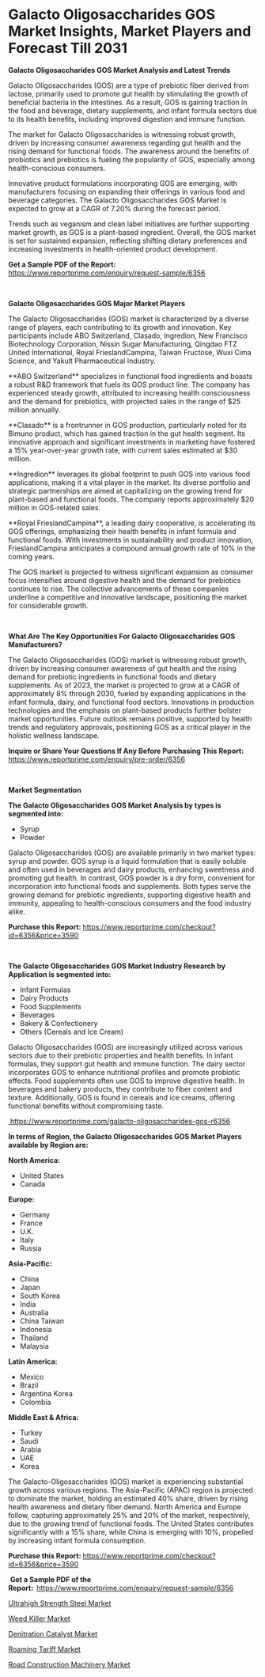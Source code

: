 <p><h1>Galacto Oligosaccharides GOS Market Insights, Market Players and Forecast Till 2031</h1></p><p><strong>Galacto Oligosaccharides GOS Market Analysis and Latest Trends</strong></p>
<p><p>Galacto Oligosaccharides (GOS) are a type of prebiotic fiber derived from lactose, primarily used to promote gut health by stimulating the growth of beneficial bacteria in the intestines. As a result, GOS is gaining traction in the food and beverage, dietary supplements, and infant formula sectors due to its health benefits, including improved digestion and immune function. </p><p>The market for Galacto Oligosaccharides is witnessing robust growth, driven by increasing consumer awareness regarding gut health and the rising demand for functional foods. The awareness around the benefits of probiotics and prebiotics is fueling the popularity of GOS, especially among health-conscious consumers. </p><p>Innovative product formulations incorporating GOS are emerging, with manufacturers focusing on expanding their offerings in various food and beverage categories. The Galacto Oligosaccharides GOS Market is expected to grow at a CAGR of 7.20% during the forecast period. </p><p>Trends such as veganism and clean label initiatives are further supporting market growth, as GOS is a plant-based ingredient. Overall, the GOS market is set for sustained expansion, reflecting shifting dietary preferences and increasing investments in health-oriented product development.</p></p>
<p><strong>Get a Sample PDF of the Report:&nbsp;</strong> <a href="https://www.reportprime.com/enquiry/request-sample/6356?utm_campaign=1121&utm_medium=2&utm_source=Github&utm_content=ia&utm_term=15112024&utm_id=galacto-oligosaccharides-gos">https://www.reportprime.com/enquiry/request-sample/6356</a></p>
<p>&nbsp;</p>
<p><strong>Galacto Oligosaccharides GOS Major Market Players</strong></p>
<p><p>The Galacto Oligosaccharides (GOS) market is characterized by a diverse range of players, each contributing to its growth and innovation. Key participants include ABO Switzerland, Clasado, Ingredion, New Francisco Biotechnology Corporation, Nissin Sugar Manufacturing, Qingdao FTZ United International, Royal FrieslandCampina, Taiwan Fructose, Wuxi Cima Science, and Yakult Pharmaceutical Industry.</p><p>**ABO Switzerland** specializes in functional food ingredients and boasts a robust R&D framework that fuels its GOS product line. The company has experienced steady growth, attributed to increasing health consciousness and the demand for prebiotics, with projected sales in the range of $25 million annually.</p><p>**Clasado** is a frontrunner in GOS production, particularly noted for its Bimuno product, which has gained traction in the gut health segment. Its innovative approach and significant investments in marketing have fostered a 15% year-over-year growth rate, with current sales estimated at $30 million.</p><p>**Ingredion** leverages its global footprint to push GOS into various food applications, making it a vital player in the market. Its diverse portfolio and strategic partnerships are aimed at capitalizing on the growing trend for plant-based and functional foods. The company reports approximately $20 million in GOS-related sales.</p><p>**Royal FrieslandCampina**, a leading dairy cooperative, is accelerating its GOS offerings, emphasizing their health benefits in infant formula and functional foods. With investments in sustainability and product innovation, FrieslandCampina anticipates a compound annual growth rate of 10% in the coming years.</p><p>The GOS market is projected to witness significant expansion as consumer focus intensifies around digestive health and the demand for prebiotics continues to rise. The collective advancements of these companies underline a competitive and innovative landscape, positioning the market for considerable growth.</p></p>
<p>&nbsp;</p>
<p><strong>What Are The Key Opportunities For Galacto Oligosaccharides GOS Manufacturers?</strong></p>
<p><p>The Galacto Oligosaccharides (GOS) market is witnessing robust growth, driven by increasing consumer awareness of gut health and the rising demand for prebiotic ingredients in functional foods and dietary supplements. As of 2023, the market is projected to grow at a CAGR of approximately 8% through 2030, fueled by expanding applications in the infant formula, dairy, and functional food sectors. Innovations in production technologies and the emphasis on plant-based products further bolster market opportunities. Future outlook remains positive, supported by health trends and regulatory approvals, positioning GOS as a critical player in the holistic wellness landscape.</p></p>
<p><strong>Inquire or Share Your Questions If Any Before Purchasing This Report:</strong> <a href="https://www.reportprime.com/enquiry/pre-order/6356?utm_campaign=1121&utm_medium=2&utm_source=Github&utm_content=ia&utm_term=15112024&utm_id=galacto-oligosaccharides-gos">https://www.reportprime.com/enquiry/pre-order/6356</a></p>
<p>&nbsp;</p>
<p><strong>Market Segmentation</strong></p>
<p><strong>The Galacto Oligosaccharides GOS Market Analysis by types is segmented into:</strong></p>
<p><ul><li>Syrup</li><li>Powder</li></ul></p>
<p><p>Galacto Oligosaccharides (GOS) are available primarily in two market types: syrup and powder. GOS syrup is a liquid formulation that is easily soluble and often used in beverages and dairy products, enhancing sweetness and promoting gut health. In contrast, GOS powder is a dry form, convenient for incorporation into functional foods and supplements. Both types serve the growing demand for prebiotic ingredients, supporting digestive health and immunity, appealing to health-conscious consumers and the food industry alike.</p></p>
<p><strong>Purchase this Report:&nbsp;</strong><a href="https://www.reportprime.com/checkout?id=6356&price=3590&utm_campaign=1121&utm_medium=2&utm_source=Github&utm_content=ia&utm_term=15112024&utm_id=galacto-oligosaccharides-gos">https://www.reportprime.com/checkout?id=6356&price=3590</a></p>
<p>&nbsp;</p>
<p><strong>The Galacto Oligosaccharides GOS Market Industry Research by Application is segmented into:</strong></p>
<p><ul><li>Infant Formulas</li><li>Dairy Products</li><li>Food Supplements</li><li>Beverages</li><li>Bakery & Confectionery</li><li>Others (Cereals and Ice Cream)</li></ul></p>
<p><p>Galacto Oligosaccharides (GOS) are increasingly utilized across various sectors due to their prebiotic properties and health benefits. In infant formulas, they support gut health and immune function. The dairy sector incorporates GOS to enhance nutritional profiles and promote probiotic effects. Food supplements often use GOS to improve digestive health. In beverages and bakery products, they contribute to fiber content and texture. Additionally, GOS is found in cereals and ice creams, offering functional benefits without compromising taste.</p></p>
<p><a href="https://www.reportprime.com/galacto-oligosaccharides-gos-r6356?utm_campaign=1121&utm_medium=2&utm_source=Github&utm_content=ia&utm_term=15112024&utm_id=galacto-oligosaccharides-gos">&nbsp;https://www.reportprime.com/galacto-oligosaccharides-gos-r6356</a></p>
<p><strong>In terms of Region, the Galacto Oligosaccharides GOS Market Players available by Region are:</strong></p>
<p>
    <p> <strong> North America: </strong>
        <ul>
            <li>United States</li>
            <li>Canada</li>
        </ul>
        </p> 
    <p> <strong> Europe: </strong>
        <ul>
            <li>Germany</li>
            <li>France</li>
            <li>U.K.</li>
            <li>Italy</li>
            <li>Russia</li>
        </ul>
        </p> 
    <p> <strong> Asia-Pacific: </strong>
        <ul>
            <li>China</li>
            <li>Japan</li>
            <li>South Korea</li>
            <li>India</li>
            <li>Australia</li>
            <li>China Taiwan</li>
            <li>Indonesia</li>
            <li>Thailand</li>
            <li>Malaysia</li>
        </ul>
        </p> 
    <p> <strong> Latin America: </strong>
        <ul>
            <li>Mexico</li>
            <li>Brazil</li>
            <li>Argentina Korea</li>
            <li>Colombia</li>
        </ul>
        </p> 
    <p> <strong> Middle East & Africa: </strong>
        <ul>
            <li>Turkey</li>
            <li>Saudi</li>
            <li>Arabia</li>
            <li>UAE</li>
            <li>Korea</li>
        </ul>
    </p>
    </p>
<p><p>The Galacto-Oligosaccharides (GOS) market is experiencing substantial growth across various regions. The Asia-Pacific (APAC) region is projected to dominate the market, holding an estimated 40% share, driven by rising health awareness and dietary fiber demand. North America and Europe follow, capturing approximately 25% and 20% of the market, respectively, due to the growing trend of functional foods. The United States contributes significantly with a 15% share, while China is emerging with 10%, propelled by increasing infant formula consumption.</p></p>
<p><strong>Purchase this Report: </strong><a href="https://www.reportprime.com/checkout?id=6356&price=3590&utm_campaign=1121&utm_medium=2&utm_source=Github&utm_content=ia&utm_term=15112024&utm_id=galacto-oligosaccharides-gos">https://www.reportprime.com/checkout?id=6356&price=3590</a></p>
<p>&nbsp;<strong>Get a Sample PDF of the Report:&nbsp;&nbsp;</strong><a href="https://www.reportprime.com/enquiry/request-sample/6356?utm_campaign=1121&utm_medium=2&utm_source=Github&utm_content=ia&utm_term=15112024&utm_id=galacto-oligosaccharides-gos">https://www.reportprime.com/enquiry/request-sample/6356</a></p>
<p><strong></strong></p>
<p><p><a href="https://www.linkedin.com/pulse/ultrahigh-strength-steel-market-velocity-79-cagr-trajectory-2024-2031-ieesf?utm_campaign=1121&utm_medium=2&utm_source=Github&utm_content=ia&utm_term=15112024&utm_id=galacto-oligosaccharides-gos">Ultrahigh Strength Steel Market</a></p><p><a href="https://www.linkedin.com/pulse/decoding-weed-killer-market-signals-growth-algorithms-2024-2031-4qkhf?utm_campaign=1121&utm_medium=2&utm_source=Github&utm_content=ia&utm_term=15112024&utm_id=galacto-oligosaccharides-gos">Weed Killer Market</a></p><p><a href="https://www.linkedin.com/pulse/mapping-denitration-catalyst-market-trends-challenges-breakthroughs-c4mpf?utm_campaign=1121&utm_medium=2&utm_source=Github&utm_content=ia&utm_term=15112024&utm_id=galacto-oligosaccharides-gos">Denitration Catalyst Market</a></p><p><a href="https://issuu.com/reportprime-2/docs/roaming-tariff-market-size-2030.ppt_24b472ba473663?utm_campaign=1121&utm_medium=2&utm_source=Github&utm_content=ia&utm_term=15112024&utm_id=galacto-oligosaccharides-gos">Roaming Tariff Market</a></p><p><a href="https://issuu.com/reportprime-2/docs/road-construction-machinery-market-_07c3232b65ab96?utm_campaign=1121&utm_medium=2&utm_source=Github&utm_content=ia&utm_term=15112024&utm_id=galacto-oligosaccharides-gos">Road Construction Machinery Market</a></p></p>
